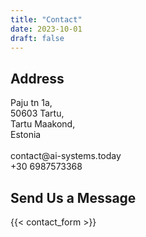 ```yaml
---
title: "Contact"
date: 2023-10-01
draft: false
---
```


<div class="contact-grid">
  <div class="contact-item">
    <h2>Address</h2>
    <p>
      Paju tn 1a,<br>
      50603 Tartu,<br>
      Tartu Maakond,<br>
      Estonia<br><br>
      contact@ai-systems.today<br>
      +30 6987573368
    </p>
  </div>
  <!-- <div class="contact-item">
    <h2>Google Map</h2>
    {{< google_map "https://www.google.com/maps/embed?pb=!1m18!1m12!1m3!1d2091.123456789!2d26.123456789!3d58.123456789!2m3!1f0!2f0!3f0!3m2!1i1024!2i768!4f13.1!3m3!1m2!1s0x1234567890abcdef:0x1234567890abcdef!2sPaju%20tn%201a,%2050603%20Tartu,%20Tartu%20Maakond,%20Estonia!5e0!3m2!1sen!2s!4v1234567890" >}}
  </div> -->
  <div class="contact-item">
    <h2>Send Us a Message</h2>
    {{< contact_form >}}
  </div>
  <!-- <div class="contact-item">
    <a href="https://calendly.com/contact-ai-systems-today/30min" target="_blank">
      <button class="button">Schedule a meeting</button>
    </a> -->
  </div>
</div>
